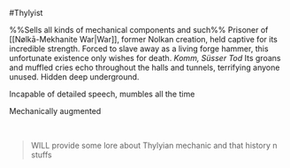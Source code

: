 #Thylyist 

%%Sells all kinds of mechanical components and such%%
Prisoner of [[Nølkā-Mekhanite War|War]], former Nolkan creation, held captive for its incredible strength.
Forced to slave away as a living forge hammer, this unfortunate existence only wishes for death.
*Komm, Süsser Tod*
Its groans and muffled cries echo throughout the halls and tunnels, terrifying anyone unused. 
Hidden deep underground. 

Incapable of detailed speech, mumbles all the time

Mechanically augmented

 

> WILL provide some lore about Thylyian mechanic and that history n stuffs
